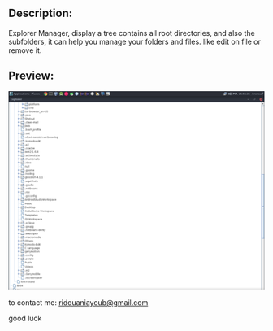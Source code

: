 ## Description:
Explorer Manager, display a tree contains all root directories, and also the subfolders, it can help you manage your folders and files. like edit on file or remove it.

## Preview:
![Explorer Manager](https://raw.githubusercontent.com/ayoubridouani/explorer_manager/master/Explorer.png "Explorer Manager")


to contact me: ridouaniayoub@gmail.com

good luck
